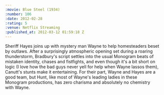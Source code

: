 ```yaml
--- 
:movie: Blue Steel (1934)
:number: 106
:date: 2012-02-28
:rating: 5
:venue: Netflix Streaming
:published_at: 2012-03-12 01:59:18 Z
---
```

Sheriff Hayes joins up with mystery man Wayne to help homesteaders beset by outlaws. After a surprisingly atmospheric opening set during a roaring thunderstorm, Bradbury's script settles into the usual Monogram beats of mistaken identity, chases and fistfights, and even though it's a bit short on logic (I love how the bad guys never yell for help when Wayne lassos them), Canutt's stunts make it entertaining. For their part, Wayne and Hayes are a good team, but Hunt, like most of Wayne's leading ladies in these Monogram productions, has zero charisma and absolutely no chemistry with Wayne.